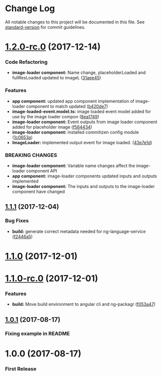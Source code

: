 # Change Log

All notable changes to this project will be documented in this file. See [standard-version](https://github.com/conventional-changelog/standard-version) for commit guidelines.

<a name="1.2.0-rc.0"></a>
# [1.2.0-rc.0](https://github.com/thisissoon/angular-image-loader/compare/v1.1.1...v1.2.0-rc.0) (2017-12-14)


### Code Refactoring

* **image-loader component:** Name change, placeholderLoaded and fullResLoaded updated to imageL ([31aee45](https://github.com/thisissoon/angular-image-loader/commit/31aee45))


### Features

* **app component:** updated app component implementation of image-loader component to match updated ([b420de7](https://github.com/thisissoon/angular-image-loader/commit/b420de7))
* **image-loaded-event.model.ts:** image loaded event model added for use by the image loader compon ([8ea1749](https://github.com/thisissoon/angular-image-loader/commit/8ea1749))
* **image-loader component:** Event outputs from image loader component added for placeholder image ([f564434](https://github.com/thisissoon/angular-image-loader/commit/f564434))
* **image-loader component:** installed commitizen config module ([1c0653a](https://github.com/thisissoon/angular-image-loader/commit/1c0653a))
* **ImageLoader:** implemented output event for image loaded. ([43e7e1d](https://github.com/thisissoon/angular-image-loader/commit/43e7e1d))


### BREAKING CHANGES

* **image-loader component:** Variable name changes affect the image-loader component API
* **app component:** image-loader components updated inputs and outputs implemented
* **image-loader component:** The inputs and outputs to the image-loader component have changed



<a name="1.1.1"></a>
## [1.1.1](https://github.com/thisissoon/angular-image-loader/compare/v1.1.0...v1.1.1) (2017-12-04)


### Bug Fixes

* **build:** generate correct metadata needed for ng-language-service ([f2446a5](https://github.com/thisissoon/angular-image-loader/commit/f2446a5))



<a name="1.1.0"></a>
# [1.1.0](https://github.com/thisissoon/angular-image-loader/compare/v1.1.0-rc.0...v1.1.0) (2017-12-01)



<a name="1.1.0-rc.0"></a>
# [1.1.0-rc.0](https://github.com/thisissoon/angular-image-loader/compare/v1.0.1...v1.1.0-rc.0) (2017-12-01)


### Features

* **build:** Move build environment to angular cli and ng-packagr ([f053a47](https://github.com/thisissoon/angular-image-loader/commit/f053a47))



<a name="1.0.1"></a>
## [1.0.1](https://github.com/thisissoon/angular-image-loader/compare/v1.0.0...v1.0.1) (2017-08-17)

### Fixing example in README

<a name="1.0.0"></a>
# 1.0.0 (2017-08-17)

### First Release
